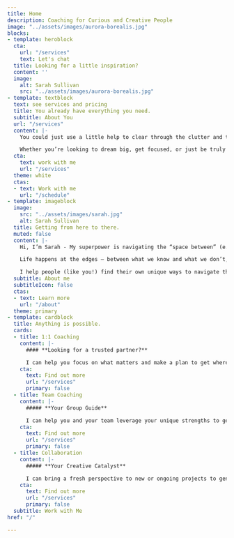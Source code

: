 ```yaml
---
title: Home
description: Coaching for Curious and Creative People
image: "../assets/images/aurora-borealis.jpg"
blocks:
- template: heroblock
  cta:
    url: "/services"
    text: Let's chat
  title: Looking for a little inspiration?
  content: ''
  image:
    alt: Sarah Sullivan
    src: "../assets/images/aurora-borealis.jpg"
- template: textblock
  text: see services and pricing
  title: You already have everything you need.
  subtitle: About You
  url: "/services"
  content: |-
    You could just use a little help to clear through the clutter and the noise so you can focus your energy on what matters most.

    Whether you’re looking to dream big, get focused, or just be truly seen and heard for a change, **I'd love to be part of your journey**.
  cta:
    text: work with me
    url: "/services"
  theme: white
  ctas:
  - text: Work with me
    url: "/schedule"
- template: imageblock
  image:
    src: "../assets/images/sarah.jpg"
    alt: Sarah Sullivan
  title: Getting from here to there.
  muted: false
  content: |-
    Hi, I’m Sarah - My superpower is navigating the “space between” (e.g. ideas, people, behaviors, stages) and making magic happen in the process.

    Life happens at the edges – between what we know and what we don’t, between where we are and where we want to be.

    I help people (like you!) find their own unique ways to navigate these spaces and get where they want to go in the process
  subtitle: About me
  subtitleIcon: false
  ctas:
  - text: Learn more
    url: "/about"
  theme: primary
- template: cardblock
  title: Anything is possible.
  cards:
  - title: 1:1 Coaching
    content: |-
      #### **Looking for a trusted partner?**

      I can help you focus on what matters and make a plan to get where you want to go.
    cta:
      text: Find out more
      url: "/services"
      primary: false
  - title: Team Coaching
    content: |-
      ##### **Your Group Guide**

      I can help you and your team leverage your unique strengths to get results with less effort.
    cta:
      text: Find out more
      url: "/services"
      primary: false
  - title: Collaboration
    content: |-
      ##### **Your Creative Catalyst**

      I can bring a fresh perspective to new or ongoing projects to generate ideas and insights.
    cta:
      text: Find out more
      url: "/services"
      primary: false
  subtitle: Work with Me
href: "/"

---
```

